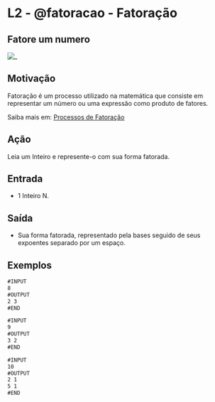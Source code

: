 # L2 - @fatoracao - Fatoração

## Fatore um numero

![_](cover.jpg)

## Motivação

Fatoração é um processo utilizado na matemática que consiste em representar um número ou uma expressão como produto de fatores.

Saiba mais em: [Processos de Fatoração](https://www.todamateria.com.br/fatoracao)

## Ação

Leia um Inteiro e represente-o com sua forma fatorada.

## Entrada

- 1 Inteiro N.

## Saída

- Sua forma fatorada, representado pela bases seguido de seus expoentes separado por um espaço.

## Exemplos

```txt
#INPUT
8
#OUTPUT
2 3
#END

#INPUT
9
#OUTPUT
3 2
#END

#INPUT
10
#OUTPUT
2 1
5 1
#END

```
